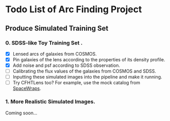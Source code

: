 # Todo List of Arc Finding Project

## Produce Simulated Training Set
### 0. SDSS-like Toy Training Set .
- [x] Lensed arcs of galaxies from COSMOS.
- [x] Pin galaxies of the lens according to the properties of its density profile.
- [x] Add noise and psf according to SDSS observation.
- [ ] Calibrating the flux values of the galaxies from COSMOS and SDSS. 
- [ ] Inputting these simulated images into the pipeline and make it running.
- [ ] Try CFHTLens too? For example, use the mock catalog from [SpaceWraps](http://spacewarps.org).

### 1. More Realistic Simulated Images.
Coming soon...
